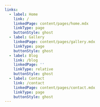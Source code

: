 ```yaml
---
links:
  - label: Home
    link: /
    linkedPage: content/pages/home.mdx
    linkType: page
    buttonStyle: ghost
  - label: Gallery
    linkedPage: content/pages/gallery.mdx
    linkType: page
    buttonStyle: ghost
  - label: Blog
    link: /blog
    linkedPage: ''
    linkType: relative
    buttonStyle: ghost
  - label: Contact
    link: /contact
    linkedPage: content/pages/contact.mdx
    linkType: page
    buttonStyle: ghost
---
```


